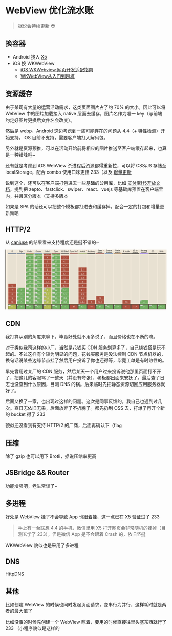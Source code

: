 # WebView 优化流水账

> 据说会持续更新 😳

## 换容器

- Android 接入 [X5](https://x5.tencent.com/tbs/)
- iOS 换 WKWebView
	- [iOS WKWebview 网页开发适配指南](https://mp.weixin.qq.com/wiki?t=resource/res_main&id=mp1483682025_enmey)
	- [WKWebView从入门到趟坑](https://mp.weixin.qq.com/s/18xXQWboHcjybd_VtcTmUg)

## 资源缓存

由于某司有大量的运营活动需求，这类页面图片占了约 70% 的大小。因此可以将 WebView 中的图片加载接入 native 层面去缓存，图片名作为唯一 key（与前端约定好图片更换后文件名会改变）。

然后是 webp，Android 这边考虑到一些可能存在的问题从 4.4（+ 特性检测）开始支持。iOS 目前不支持，需要客户端打入解码包。

另外就是资源预推，可以在活动开始前将相应的图片推送至客户端缓存起来，也算是一种错峰吧~

还有就是考虑到 iOS WebView 杀进程后资源都得重新拉，可以将 CSS/JS 存储至 localStorage，配合 combo 使用口味更佳 233（以及 [增量更新](https://github.com/mtjs/mt)

说到这个，还可以在客户端打包进去一些基础的公用库，比如 [支付宝H5开放文档](https://myjsapi.alipay.com/fe/preset-assets.html)，提到把 zepto、fastclick、swiper、react、vuejs 等基础库预置在客户端里内，并且区分版本（支持多版本

如果是 SPA 的话还可以把整个模板都打进去和缓存掉，配合一定的打包和增量更新策略

## HTTP/2

从 [caniuse](https://caniuse.com/#search=http2) 的结果看来支持程度还是挺不错的~

![](https://github.com/xyqfer/blog/raw/master/img/http2.png)

## CDN

我打算从别的角度来聊下，毕竟好处就不用多说了，而且价格也在不断的降。

对于类似我司这样的小厂，当然是花钱买 CDN 服务划算多了，自己烧钱搭是玩不起的。不过这样有个较为明显的问题，花钱买服务是没法控制 CDN 节点机器的，换句话说某些边缘节点挂了然后用户投诉了你也还得等，毕竟工单是有时效性的。

早先曾用过某厂的 CDN 服务，然后某天一个用户过来投诉说他那里页面打不开了，把这儿的客服骂了一整天（并没有夸张），老板都出面来安抚了。最后查了日志也没查到什么原因，目测 DNS 的锅。后来临时先把静态资源切回应用服务器就好了。

后面又换了一家，也出现过这样的问题。这次是同事反馈的，我自己也遇到过几次。查日志依旧无果，后面放弃了不折腾了。都先扔到 OSS 去，打爆了再开个新的 bucket 得了 233

貌似还没看到有支持 HTTP/2 的厂商，后面再确认下（flag

## 压缩

除了 gzip 也可以用下 Brotli，据说压缩率更高

## JSBridge && Router

功能增强吧，老生常谈了~

## 多进程

好处是 WebView 挂了不会导致 App 也跟着挂，这一点已在 X5 验证过了 233

> 手上有一台联想 4.4 的手机，微信里用 X5 打开网页会非常随机的挂掉（目测玄学了 233），但是微信 App 是不会跟着 Crash 的，依旧坚挺

WKWebView 貌似也是采用了多进程

## DNS

HttpDNS

## 其他

比如创建 WebView 的时候也同时发起页面请求，变串行为并行，这样耗时就是两者的最大值了

比如没事的时候先创建一个 WebView 晾着，要用的时候直接往里头塞东西就行了 233 （小程序貌似是这样的


